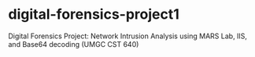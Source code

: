 # digital-forensics-project1
Digital Forensics Project: Network Intrusion Analysis using MARS Lab, IIS, and Base64 decoding (UMGC CST 640)
